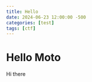 ```yaml
---
title: Hello
date: 2024-06-23 12:00:00 -500
categories: [test]
tags: [ctf]
---
```


# Hello Moto

Hi there